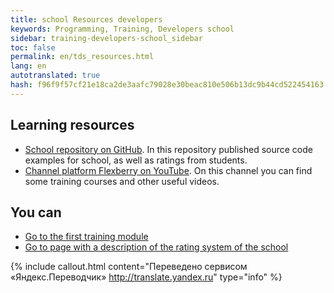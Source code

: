 ```yaml
---
title: school Resources developers
keywords: Programming, Training, Developers school
sidebar: training-developers-school_sidebar
toc: false
permalink: en/tds_resources.html
lang: en
autotranslated: true
hash: f96f9f57cf21e18ca2de3aafc79028e30beac810e506b13dc9b44cd522454163
---
```


## Learning resources

* [School repository on GitHub](https://github.com/Flexberry/flexberry-developers-school). In this repository published source code examples for school, as well as ratings from students.
* [Channel platform Flexberry on YouTube](https://www.youtube.com/user/FlexberryPLATFORM). On this channel you can find some training courses and other useful videos.

## You can

* [Go to the first training module](tds_module1-about.html)
* [Go to page with a description of the rating system of the school](tds_rating.html)



{% include callout.html content="Переведено сервисом «Яндекс.Переводчик» <http://translate.yandex.ru>" type="info" %}